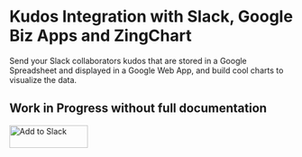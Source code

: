 # Kudos Integration with Slack, Google Biz Apps and ZingChart

Send your Slack collaborators kudos that are stored in a Google Spreadsheet and displayed in a Google Web App, and build cool charts to visualize the data.

## Work in Progress without full documentation

<a href="https://slack.com/oauth/authorize?scope=incoming-webhook,commands&client_id=2171757654.47185088882&state=Q3n3H0e6O0d2T4"><img alt="Add to Slack" height="40" width="139" src="https://platform.slack-edge.com/img/add_to_slack.png" srcset="https://platform.slack-edge.com/img/add_to_slack.png 1x, https://platform.slack-edge.com/img/add_to_slack@2x.png 2x" /></a>
